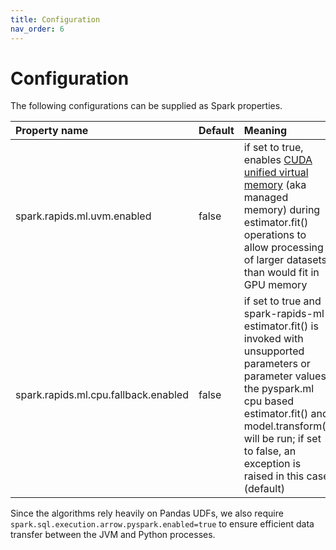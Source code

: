 ```yaml
---
title: Configuration
nav_order: 6
---
```

# Configuration

The following configurations can be supplied as Spark properties.

| Property name   | Default | Meaning  |
| :-------------- | :------ | :------- |
| spark.rapids.ml.uvm.enabled | false | if set to true, enables [CUDA unified virtual memory](https://developer.nvidia.com/blog/unified-memory-cuda-beginners/) (aka managed memory) during estimator.fit() operations to allow processing of larger datasets than would fit in GPU memory |
| spark.rapids.ml.cpu.fallback.enabled | false | if set to true and spark-rapids-ml estimator.fit() is invoked with unsupported parameters or parameter values, the pyspark.ml cpu based estimator.fit() and model.transform() will be run; if set to false, an exception is raised in this case (default) |

Since the algorithms rely heavily on Pandas UDFs, we also require `spark.sql.execution.arrow.pyspark.enabled=true` to ensure efficient data transfer between the JVM and Python processes. 